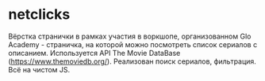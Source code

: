 # netclicks
Вёрстка странички в рамках участия в воркшопе, организованном Glo Academy - страничка, на которой можно посмотреть список сериалов с описанием.
Используется API The Movie DataBase (https://www.themoviedb.org/).
Реализован поиск сериалов, фильтрация.
Всё на чистом JS.
